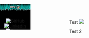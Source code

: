 Test
<img src="./assets/page.svg">

Test 2
<svg style="position:fixed; top:0; left:0; height:100%; width:100%" width="100" height="100" xmlns="http://www.w3.org/2000/svg">
<foreignObject width="100" height="100">

<div xmlns="http://www.w3.org/1999/xhtml" align="center">

<img src="./assets/banner.png" alt="Hi, I'm NULLchimp 👋">

<div style="margin-top: -7px; padding: 15px 5px 0 5px; background: #000;">
<p>
<a target=”_blank” href="https://github.com/nullchimp">
<img alt="GitHub" src="https://img.shields.io/badge/GitHub-100000?style=for-the-badge&logo=github&logoColor=white">
</a>
<a target=”_blank” href="https://www.linkedin.com/in/timo-von-gruenewaldt">
<img alt="LinkedIn" src="https://img.shields.io/badge/LinkedIn-0077B5?style=for-the-badge&logo=linkedin&logoColor=white">
</a>
<a target=”_blank” href="https://x.com/nullchimp">
<img alt="Twitter" src="https://img.shields.io/badge/Twitter-100000?style=for-the-badge&logo=x&logoColor=white">
</a>
<a target=”_blank” href="https://www.reddit.com/user/nullchimp">
<img alt="Reddit" src="https://img.shields.io/badge/Reddit-FF5700?style=for-the-badge&logo=reddit&logoColor=white">
</a>
<a target=”_blank” href="https://medium.com/@nullchimp">
<img alt="Medium" src="https://img.shields.io/badge/Medium-100000?style=for-the-badge&logo=medium&logoColor=white">
</a>
</p>
</div>

</div>

</foreignObject>
</svg>
